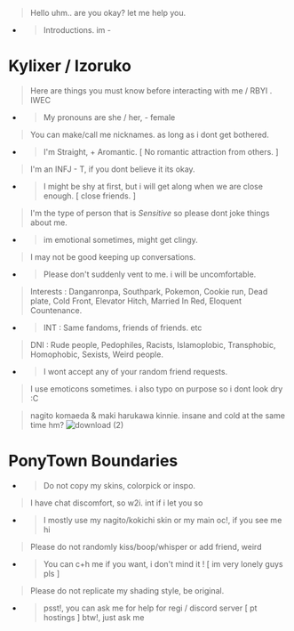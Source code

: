 >  Hello uhm.. are you okay? let me help you. 
- >  Introductions. im -

# Kylixer / Izoruko
> Here are things you must know before interacting with me / RBYI . IWEC
- > My pronouns are she / her, - female
> You can make/call me nicknames. as long as i dont get bothered.
- > I'm Straight, + Aromantic. [ No romantic attraction from others. ]
> I'm an INFJ - T, if you dont believe it its okay.
- > I might be shy at first, but i will get along when we are close enough. [ close friends. ]
> I'm the type of person that is *Sensitive* so please dont joke things about me.
- > im emotional sometimes, might get clingy.
> I may not be good keeping up conversations.
- > Please don't suddenly vent to me. i will be uncomfortable.
> Interests : Danganronpa, Southpark, Pokemon, Cookie run, Dead plate, Cold Front, Elevator Hitch, Married In Red, Eloquent Countenance.
- > INT : Same fandoms, friends of friends. etc
> DNI : Rude people, Pedophiles, Racists, Islamoplobic, Transphobic, Homophobic, Sexists, Weird people.
- > I wont accept any of your random friend requests.
> I use emoticons sometimes. i also typo on purpose so i dont look dry :C


> nagito komaeda & maki harukawa kinnie. insane and cold at the same time hm?
![download (2)](https://github.com/kyl1xerr/kyl1xerr/assets/161707576/cfae7b3c-8115-4d0b-b1ae-8700a7f3484a)


# PonyTown Boundaries

- > Do not copy my skins, colorpick or inspo.
> I have chat discomfort, so w2i. int if i let you so
- > I mostly use my nagito/kokichi skin or my main oc!, if you see me hi
> Please do not randomly kiss/boop/whisper or add friend, weird
- > You can c+h me if you want, i don't mind it ! [ im very lonely guys pls ]
> Please do not replicate my shading style, be original.
- > psst!, you can ask me for help for regi / discord server [ pt hostings ] btw!, just ask me
